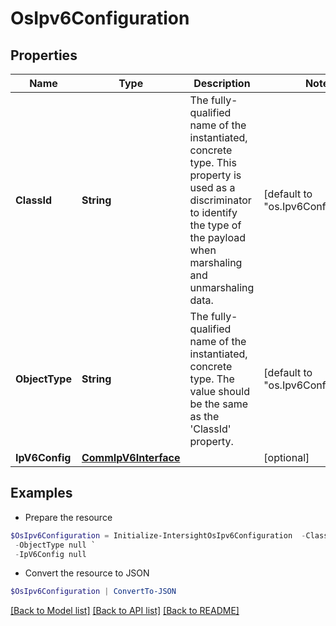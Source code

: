 # OsIpv6Configuration
## Properties

Name | Type | Description | Notes
------------ | ------------- | ------------- | -------------
**ClassId** | **String** | The fully-qualified name of the instantiated, concrete type. This property is used as a discriminator to identify the type of the payload when marshaling and unmarshaling data. | [default to "os.Ipv6Configuration"]
**ObjectType** | **String** | The fully-qualified name of the instantiated, concrete type. The value should be the same as the &#39;ClassId&#39; property. | [default to "os.Ipv6Configuration"]
**IpV6Config** | [**CommIpV6Interface**](CommIpV6Interface.md) |  | [optional] 

## Examples

- Prepare the resource
```powershell
$OsIpv6Configuration = Initialize-IntersightOsIpv6Configuration  -ClassId null `
 -ObjectType null `
 -IpV6Config null
```

- Convert the resource to JSON
```powershell
$OsIpv6Configuration | ConvertTo-JSON
```

[[Back to Model list]](../README.md#documentation-for-models) [[Back to API list]](../README.md#documentation-for-api-endpoints) [[Back to README]](../README.md)

